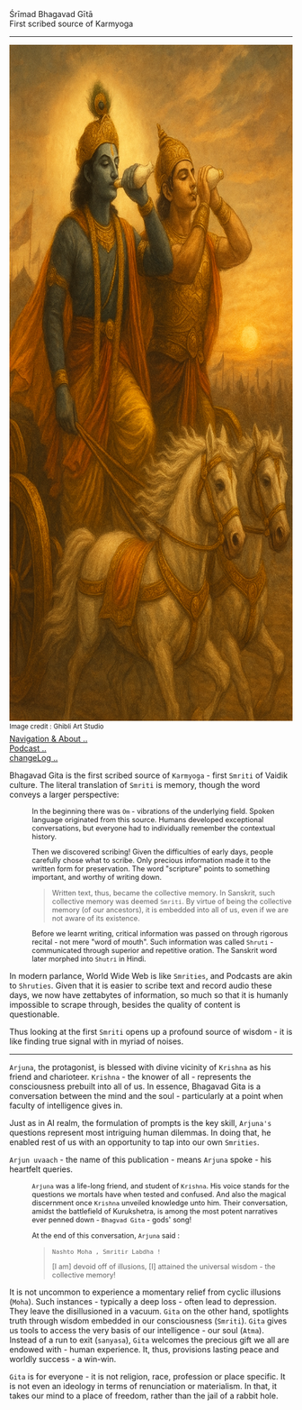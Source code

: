
<div class="cover-huge"> Śrīmad Bhagavad Gītā</div>

<div class="centered"> First scribed source of Karmyoga</div>

----

<div class="centered">
    <img src="./conkshells.png" alt="Viraat Roop" class="responsive"
    width = "1600"
    height = "1200" />
    
</div>

<div class="cover-small"><sup>Image credit : Ghibli Art Studio</sup></div>

<div class="cover-small">
  <div class="centered">
      <a href="./how.md">Navigation & About .. </a>
  </div>
</div>

<div class="cover-small">
  <div class="centered">
      <a href="./bg00.md">Podcast .. </a>
  </div>
</div>

<div class="cover-small">
  <div class="centered">
      <a href="./changeLog.md">changeLog .. </a>
  </div>
</div>

Bhagavad Gita is the first scribed source of `Karmyoga` - first `Smriti` of Vaidik  culture. The literal translation of `Smriti` is memory, though the word conveys a larger perspective: 

<div style="padding-left:40px;font-size:0.9em;"> 

In the beginning there was `Om` - vibrations of the underlying field.  Spoken language originated from this source. Humans developed exceptional conversations, but everyone had to individually remember the contextual history.

Then we discovered scribing!  Given the difficulties of early days, people carefully chose what to scribe. Only precious information made it to the written form for preservation. The word "scripture" points to something important, and worthy of writing down.

> Written text, thus,  became the collective memory. In Sanskrit, such collective memory was deemed  `Smriti`. By virtue of being the collective memory (of our ancestors), it is embedded into all of us, even if we are not aware of its existence.

Before we learnt writing, critical information was passed on through rigorous recital - not mere "word of mouth". Such information was called `Shruti` - communicated through superior and repetitive oration. The Sanskrit word later morphed into `Shutri` in Hindi.

</div>

In modern parlance, World Wide Web is like `Smrities`, and Podcasts are akin to `Shruties`. Given that it is easier to scribe text and record audio these days, we now have zettabytes  of information, so much so that it is humanly impossible to scrape through, besides the quality of content is questionable.

Thus looking at the first `Smriti` opens up a profound source of wisdom - it is like finding true signal with in myriad of noises.

---

`Arjuna`, the protagonist, is blessed with divine vicinity of `Krishna` as his friend and charioteer.  `Krishna` - the knower of all - represents the consciousness prebuilt into all of us. In essence, Bhagavad Gita is a conversation between the mind and the soul - particularly at a point when faculty of intelligence gives in.

Just as in AI realm, the formulation of prompts is the key skill, `Arjuna's` questions represent most intriguing human dilemmas. In doing that, he enabled rest of us with an opportunity to tap into our own `Smrities`.

`Arjun uvaach` - the name of this publication - means `Arjuna` spoke - his heartfelt queries.

<div style="padding-left:40px;font-size:0.9em;"> 

`Arjuna` was a life-long friend, and student of `Krishna`. His voice stands for the questions we mortals have when tested and confused. And also the magical discernment once `Krishna` unveiled knowledge unto him. Their conversation, amidst the battlefield of Kurukshetra, is among the most potent narratives ever penned down - `Bhagvad Gita` - gods' song!

At the end of this conversation, `Arjuna` said :

> `Nashto Moha , Smritir Labdha !`
>
> [I am] devoid off of illusions, [I] attained the universal wisdom - the collective memory!

</div>

It is not uncommon to experience a momentary relief from cyclic illusions (`Moha`). Such instances - typically a deep loss - often lead to depression. They leave the disillusioned in a vacuum. `Gita` on the other hand, spotlights truth through wisdom embedded in our consciousness (`Smriti`). `Gita` gives us tools to access the very basis of our intelligence - our soul (`Atma`). Instead of a run to exit (`sanyasa`), `Gita` welcomes the precious gift we all are endowed with - human experience. It, thus, provisions lasting peace and worldly success - a win-win.

`Gita` is for everyone - it is not religion, race, profession or place specific. It is not even an ideology in terms of renunciation or materialism. In that, it takes our mind to a place of freedom, rather than the jail of a rabbit hole.


